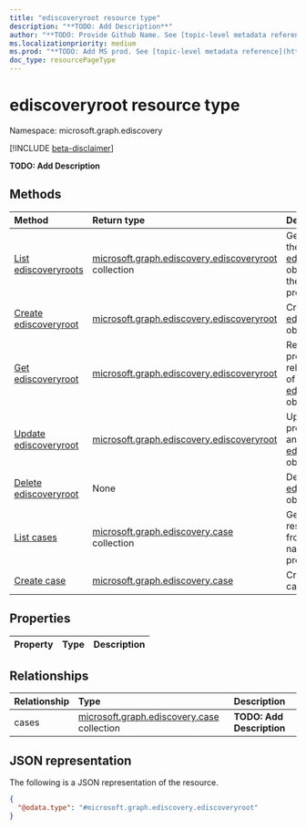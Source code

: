 ```yaml
---
title: "ediscoveryroot resource type"
description: "**TODO: Add Description**"
author: "**TODO: Provide Github Name. See [topic-level metadata reference](https://msgo.azurewebsites.net/add/document/guidelines/metadata.html#topic-level-metadata)**"
ms.localizationpriority: medium
ms.prod: "**TODO: Add MS prod. See [topic-level metadata reference](https://msgo.azurewebsites.net/add/document/guidelines/metadata.html#topic-level-metadata)**"
doc_type: resourcePageType
---
```


# ediscoveryroot resource type

Namespace: microsoft.graph.ediscovery

[!INCLUDE [beta-disclaimer](../../includes/beta-disclaimer.md)]

**TODO: Add Description**

## Methods
|Method|Return type|Description|
|:---|:---|:---|
|[List ediscoveryroots](../api/ediscovery-ediscoveryroot-list.md)|[microsoft.graph.ediscovery.ediscoveryroot](../resources/ediscovery-ediscoveryroot.md) collection|Get a list of the [ediscoveryroot](../resources/ediscovery-ediscoveryroot.md) objects and their properties.|
|[Create ediscoveryroot](../api/ediscovery-ediscoveryroot-create.md)|[microsoft.graph.ediscovery.ediscoveryroot](../resources/ediscovery-ediscoveryroot.md)|Create a new [ediscoveryroot](../resources/ediscovery-ediscoveryroot.md) object.|
|[Get ediscoveryroot](../api/ediscovery-ediscoveryroot-get.md)|[microsoft.graph.ediscovery.ediscoveryroot](../resources/ediscovery-ediscoveryroot.md)|Read the properties and relationships of an [ediscoveryroot](../resources/ediscovery-ediscoveryroot.md) object.|
|[Update ediscoveryroot](../api/ediscovery-ediscoveryroot-update.md)|[microsoft.graph.ediscovery.ediscoveryroot](../resources/ediscovery-ediscoveryroot.md)|Update the properties of an [ediscoveryroot](../resources/ediscovery-ediscoveryroot.md) object.|
|[Delete ediscoveryroot](../api/ediscovery-ediscoveryroot-delete.md)|None|Deletes an [ediscoveryroot](../resources/ediscovery-ediscoveryroot.md) object.|
|[List cases](../api/ediscovery-ediscoveryroot-list-cases.md)|[microsoft.graph.ediscovery.case](../resources/ediscovery-case.md) collection|Get the case resources from the cases navigation property.|
|[Create case](../api/ediscovery-ediscoveryroot-post-cases.md)|[microsoft.graph.ediscovery.case](../resources/ediscovery-case.md)|Create a new case object.|

## Properties
|Property|Type|Description|
|:---|:---|:---|

## Relationships
|Relationship|Type|Description|
|:---|:---|:---|
|cases|[microsoft.graph.ediscovery.case](../resources/ediscovery-case.md) collection|**TODO: Add Description**|

## JSON representation
The following is a JSON representation of the resource.
<!-- {
  "blockType": "resource",
  "keyProperty": "id",
  "@odata.type": "microsoft.graph.ediscovery.ediscoveryroot",
  "openType": false
}
-->
``` json
{
  "@odata.type": "#microsoft.graph.ediscovery.ediscoveryroot"
}
```


